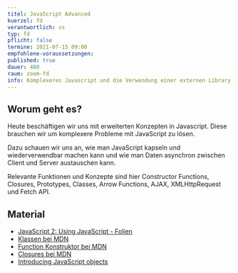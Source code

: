 ```yaml
---
titel: JavaScript Advanced
kuerzel: fd
verantwortlich: vs
typ: fd
pflicht: false
termine: 2021-07-15 09:00
empfohlene-voraussetzungen: 
published: true
dauer: 480
raum: zoom-fd
info: Komplexeres Javascript und die Verwendung einer externen Library.
---
```

## Worum geht es?
Heute beschäftigen wir uns mit erweiterten Konzepten in Javascript. Diese brauchen wir um komplexere Probleme mit JavaScript zu lösen. 

Dazu schauen wir uns an, wie man JavaScript kapseln und wiederverwendbar machen kann und wie man Daten asynchron zwischen Client und Server austauschen kann. 

Relevante Funktionen und Konzepte sind hier Constructor Functions, Closures, Prototypes, Classes, Arrow Functions, AJAX, XMLHttpRequest und Fetch API.

## Material
- [JavaScript 2: Using JavaScript - Folien](../../material/frontend-development-1/session-5/slides/Chapter09-JavaScript2UsingJavaScript.pdf)
- [Klassen bei MDN](https://developer.mozilla.org/de/docs/Web/JavaScript/Reference/Klassen)
- [Function Konstruktor bei MDN](https://developer.mozilla.org/de/docs/Web/JavaScript/Reference/Global_Objects/Function)
- [Closures bei MDN](https://developer.mozilla.org/de/docs/Web/JavaScript/Closures)
- [Introducing JavaScript objects](https://developer.mozilla.org/en-US/docs/Learn/JavaScript/Objects)
